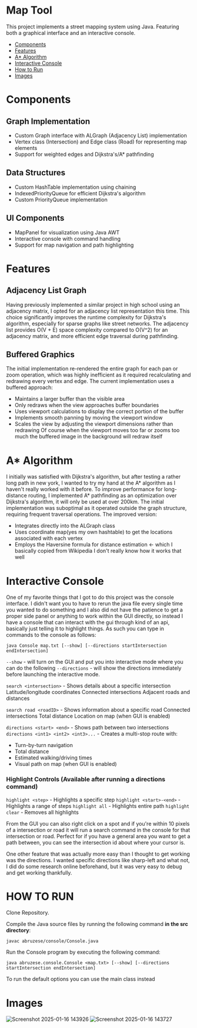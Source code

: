 # Map Tool
This project implements a street mapping system using Java.
Featuring both a graphical interface and an interactive console. 
* [Components](https://github.com/labruzese/CSC172-MapTool?tab=readme-ov-file#components)
* [Features](https://github.com/labruzese/CSC172-MapTool?tab=readme-ov-file#features)
* [A* Algorithm](https://github.com/labruzese/CSC172-MapTool?tab=readme-ov-file#a-algorithm)
* [Interactive Console](https://github.com/labruzese/CSC172-MapTool?tab=readme-ov-file#interactive-console)
* [How to Run](https://github.com/labruzese/CSC172-MapTool?tab=readme-ov-file#how-to-run)
* [Images](https://github.com/labruzese/CSC172-MapTool?tab=readme-ov-file#images)

# Components
## Graph Implementation
* Custom Graph interface with ALGraph (Adjacency List) implementation
* Vertex class (Intersection) and Edge class (Road) for representing map elements
* Support for weighted edges and Dijkstra's/A* pathfinding
## Data Structures
* Custom HashTable implementation using chaining
* IndexedPriorityQueue for efficient Dijkstra's algorithm
* Custom PriorityQueue implementation
## UI Components
* MapPanel for visualization using Java AWT
* Interactive console with command handling
* Support for map navigation and path highlighting

# Features
## Adjacency List Graph
Having previously implemented a similar project in high school using an adjacency matrix, I opted for an adjacency list representation this time. 
This choice significantly improves the runtime complexity for Dijkstra's algorithm, especially for sparse graphs like street networks. 
The adjacency list provides O(V + E) space complexity compared to O(V^2) for an adjacency matrix, and more efficient edge traversal during pathfinding.
## Buffered Graphics
The initial implementation re-rendered the entire graph for each pan or zoom operation, which was highly inefficient as it required recalculating and redrawing every vertex and edge. 
The current implementation uses a buffered approach:
* Maintains a larger buffer than the visible area
* Only redraws when the view approaches buffer boundaries
* Uses viewport calculations to display the correct portion of the buffer
* Implements smooth panning by moving the viewport window
* Scales the view by adjusting the viewport dimensions rather than redrawing
Of course when the viewport moves too far or zooms too much the buffered image in the background will redraw itself
# A* Algorithm
I initially was satisfied with Dijkstra's algorithm, but after testing a rather long path in new york, I wanted to try my hand at the A* algorithm as I haven't really worked with it before. 
To improve performance for long-distance routing, I implemented A* pathfinding as an optimization over Dijkstra's algorithm, it will only be used at over 200km. 
The initial implementation was suboptimal as it operated outside the graph structure, requiring frequent traversal operations. The improved version:
 * Integrates directly into the ALGraph class
 * Uses coordinate map(yes my own hashtable) to get the locations associated with each vertex
 * Employs the Haversine formula for distance estimation <- which I basically copied from Wikipedia I don't really know how it works that well
# Interactive Console
One of my favorite things that I got to do this project was the console interface. 
I didn't want you to have to rerun the java file every single time you wanted to do something and I also did not have the patience to get a proper side panel or anything to work within the GUI directly, so instead I have a console that can interact with the gui through kind of an api, basically just telling it to highlight things. 
As such you can type in commands to the console as follows:

```java Console map.txt [--show] [--directions startIntersection endIntersection]```

`--show` - will turn on the GUI and put you into interactive mode where you can do the following
`--directions` - will show the directions immediately before launching the interactive mode.

`search <intersection>` - Shows details about a specific intersection
	Latitude/longitude coordinates
	Connected intersections
	Adjacent roads and distances

`search road <roadID>` - Shows information about a specific road
	Connected intersections
	Total distance
	Location on map (when GUI is enabled)

`directions <start> <end>` - Shows path between two intersections
`directions <int1> <int2> <int3>...` - Creates a multi-stop route with:
  * Turn-by-turn navigation
  * Total distance
  * Estimated walking/driving times
  * Visual path on map (when GUI is enabled)

### Highlight Controls (Available after running a directions command)

`highlight <step>` - Highlights a specific step
`highlight <start>-<end>` - Highlights a range of steps
`highlight all` - Highlights entire path
`highlight clear` - Removes all highlights


From the GUI you can also right click on a spot and if you're within 10 pixels of a intersection or road it will run a search command in the console for that intersection or road. 
Perfect for if you have a general area you want to get a path between, you can see the intersection id about where your cursor is.

One other feature that was actually more easy than I thought to get working was the directions. 
I wanted specific directions like sharp-left and what not, I did do some research online beforehand, but it was very easy to debug and get working thankfully.

# HOW TO RUN
Clone Repository.

Compile the Java source files by running the following command **in the src directory**:

```javac abruzese/console/Console.java```

Run the Console program by executing the following command:

```java abruzese.console.Console <map.txt> [--show] [--directions startIntersection endIntersection]```

To run the default options you can use the main class instead

# Images
![Screenshot 2025-01-16 143926](https://github.com/user-attachments/assets/598f34bf-d922-45f1-af11-4dbfc2c6ff1a)
![Screenshot 2025-01-16 143727](https://github.com/user-attachments/assets/67256d32-a743-46dc-897f-0577dbf670a8)

